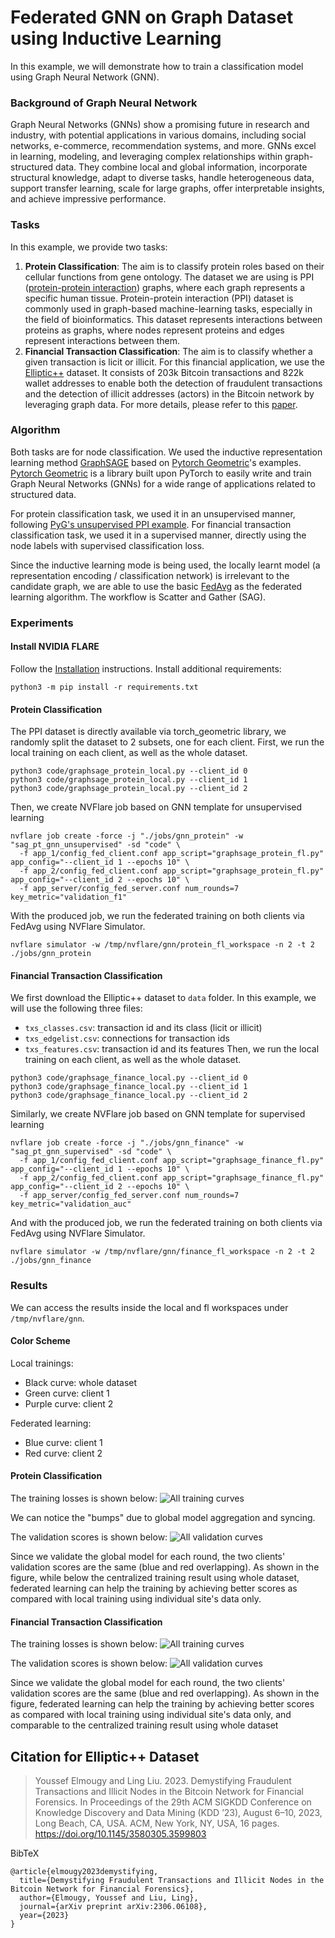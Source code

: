 # Federated GNN on Graph Dataset using Inductive Learning
In this example, we will demonstrate how to train a classification model using Graph Neural Network (GNN). 

### Background of Graph Neural Network
Graph Neural Networks (GNNs) show a promising future in research and industry, with potential applications in various domains, including social networks, e-commerce, recommendation systems, and more.
GNNs excel in learning, modeling, and leveraging complex relationships within graph-structured data. They combine local and global information, incorporate structural knowledge, adapt to diverse tasks, handle heterogeneous data, support transfer learning, scale for large graphs, offer interpretable insights, and achieve impressive performance. 

### Tasks
In this example, we provide two tasks:
1. **Protein Classification**:
The aim is to classify protein roles based on their cellular functions from gene ontology. The dataset we are using is PPI
([protein-protein interaction](http://snap.stanford.edu/graphsage/#code)) graphs, where each graph represents a specific human tissue. Protein-protein interaction (PPI) dataset is commonly used in graph-based machine-learning tasks, especially in the field of bioinformatics. This dataset represents interactions between proteins as graphs, where nodes represent proteins and edges represent interactions between them.
2. **Financial Transaction Classification**:
The aim is to classify whether a given transaction is licit or illicit. For this financial application, we use the [Elliptic++](https://github.com/git-disl/EllipticPlusPlus) dataset. It consists of 203k Bitcoin transactions and 822k wallet addresses to enable both the detection of fraudulent transactions and the detection of illicit addresses (actors) in the Bitcoin network by leveraging graph data. For more details, please refer to this [paper](https://arxiv.org/pdf/2306.06108.pdf).

### Algorithm
Both tasks are for node classification. We used the inductive representation learning method [GraphSAGE](https://arxiv.org/pdf/1706.02216.pdf) based on [Pytorch Geometric](https://github.com/pyg-team/pytorch_geometric)'s examples. 
[Pytorch Geometric](https://pytorch-geometric.readthedocs.io/en/latest/)  is  a library built upon PyTorch to easily write and train Graph Neural Networks (GNNs) for a wide range of applications related to structured data.

For protein classification task, we used it in an unsupervised manner, following [PyG's unsupervised PPI example](https://github.com/pyg-team/pytorch_geometric/blob/master/examples/graph_sage_unsup_ppi.py).
For financial transaction classification task, we used it in a supervised manner, directly using the node labels with supervised classification loss.

Since the inductive learning mode is being used, the locally learnt model (a representation encoding / classification network) is irrelevant to the candidate graph, we are able to use the basic [FedAvg](https://arxiv.org/abs/1602.05629) as the federated learning algorithm. The workflow is Scatter and Gather (SAG).

###  Experiments
####  Install NVIDIA FLARE
Follow the [Installation](https://nvflare.readthedocs.io/en/main/quickstart.html) instructions.
Install additional requirements:
```
python3 -m pip install -r requirements.txt
```
#### Protein Classification
The PPI dataset is directly available via torch_geometric library, we randomly split the dataset to 2 subsets, one for each client.
First, we run the local training on each client, as well as the whole dataset.
```
python3 code/graphsage_protein_local.py --client_id 0
python3 code/graphsage_protein_local.py --client_id 1
python3 code/graphsage_protein_local.py --client_id 2 
```
Then, we create NVFlare job based on GNN template for unsupervised learning
```
nvflare job create -force -j "./jobs/gnn_protein" -w "sag_pt_gnn_unsupervised" -sd "code" \
  -f app_1/config_fed_client.conf app_script="graphsage_protein_fl.py" app_config="--client_id 1 --epochs 10" \
  -f app_2/config_fed_client.conf app_script="graphsage_protein_fl.py" app_config="--client_id 2 --epochs 10" \
  -f app_server/config_fed_server.conf num_rounds=7 key_metric="validation_f1"
```
With the produced job, we run the federated training on both clients via FedAvg using NVFlare Simulator.
```
nvflare simulator -w /tmp/nvflare/gnn/protein_fl_workspace -n 2 -t 2 ./jobs/gnn_protein
```

#### Financial Transaction Classification
We first download the Elliptic++ dataset to `data` folder. In this example, we will use the following three files:
- `txs_classes.csv`: transaction id and its class (licit or illicit)
- `txs_edgelist.csv`: connections for transaction ids 
- `txs_features.csv`: transaction id and its features
Then, we run the local training on each client, as well as the whole dataset.
```
python3 code/graphsage_finance_local.py --client_id 0
python3 code/graphsage_finance_local.py --client_id 1
python3 code/graphsage_finance_local.py --client_id 2 
```
Similarly, we create NVFlare job based on GNN template for supervised learning
```
nvflare job create -force -j "./jobs/gnn_finance" -w "sag_pt_gnn_supervised" -sd "code" \
  -f app_1/config_fed_client.conf app_script="graphsage_finance_fl.py" app_config="--client_id 1 --epochs 10" \
  -f app_2/config_fed_client.conf app_script="graphsage_finance_fl.py" app_config="--client_id 2 --epochs 10" \
  -f app_server/config_fed_server.conf num_rounds=7 key_metric="validation_auc"
```
And with the produced job, we run the federated training on both clients via FedAvg using NVFlare Simulator.
```
nvflare simulator -w /tmp/nvflare/gnn/finance_fl_workspace -n 2 -t 2 ./jobs/gnn_finance
```

###  Results
We can access the results inside the local and fl workspaces under `/tmp/nvflare/gnn`.
#### Color Scheme
Local trainings: 
- Black curve: whole dataset
- Green curve: client 1
- Purple curve: client 2

Federated learning: 
- Blue curve: client 1
- Red curve: client 2

#### Protein Classification
The training losses is shown below: 
![All training curves](./figs/protein_train_loss.png)

We can notice the "bumps" due to global model aggregation and syncing.

The validation scores is shown below:
![All validation curves](./figs/protein_val_f1.png)

Since we validate the global model for each round, the two clients' validation scores are the same (blue and red overlapping). As shown in the figure, while below the centralized training result using whole dataset, federated learning can help the training by achieving better scores as compared with local training using individual site's data only.

#### Financial Transaction Classification
The training losses is shown below: 
![All training curves](./figs/finance_train_loss.png)

The validation scores is shown below:
![All validation curves](./figs/finance_val_auc.png)

Since we validate the global model for each round, the two clients' validation scores are the same (blue and red overlapping). As shown in the figure, federated learning can help the training by achieving better scores as compared with local training using individual site's data only, and comparable to the centralized training result using whole dataset


## Citation for Elliptic++ Dataset

> Youssef Elmougy and Ling Liu. 2023. Demystifying Fraudulent Transactions and Illicit Nodes in the Bitcoin Network for Financial Forensics. In Proceedings of the 29th ACM SIGKDD Conference on Knowledge Discovery and Data Mining (KDD ’23), August 6–10, 2023, Long Beach, CA, USA. ACM, New York, NY, USA, 16 pages. https://doi.org/10.1145/3580305.3599803

BibTeX
```
@article{elmougy2023demystifying,
  title={Demystifying Fraudulent Transactions and Illicit Nodes in the Bitcoin Network for Financial Forensics},
  author={Elmougy, Youssef and Liu, Ling},
  journal={arXiv preprint arXiv:2306.06108},
  year={2023}
}
```
